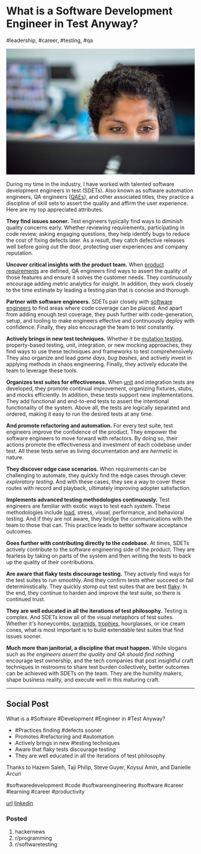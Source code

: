 # What is a Software Development Engineer in Test Anyway?
#leadership, #career, #testing, #qa

![Photo by ThisisEngineering RAEng on Unsplash](images/40-01.jpeg)

During my time in the industry, I have worked with talented software development engineers in test (SDETs). Also known as software automation engineers, QA engineers ([QAEs](https://dropbox.github.io/dbx-career-framework/qae-_appendix.html)), and other associated titles, they practice a discipline of skill sets to assert the quality and affirm the user experience. Here are my top appreciated attributes.

**They find issues sooner.** Test engineers typically find ways to diminish quality concerns early. Whether reviewing requirements, participating in code review, asking engaging questions, they help identify bugs to reduce the cost of fixing defects later. As a result, they catch defective releases well before going out the door, protecting user experiences and company reputation.

**Uncover critical insights with the product team.** When [product requirements](https://dev.to/solidi/what-is-a-product-manager-anyway-3pc4) are defined, QA engineers find ways to assert the quality of those features and ensure it solves the customer needs. They continuously encourage adding metric analytics for insight. In addition, they work closely to the time estimate by leading a testing plan that is concise and thorough.

**Partner with software engineers.** SDETs pair closely with [software engineers](https://dev.to/solidi/what-is-a-software-engineer-anyway-3fb2) to find areas where code coverage can be placed. And apart from adding enough test coverage, they push further with code-generation, setup, and tooling to make engineers effective and continuously deploy with confidence. Finally, they also encourage the team to test constantly.

**Actively brings in new test techniques.** Whether it be [mutation testing](https://testing.googleblog.com/2021/04/mutation-testing.html), property-based testing, unit, integration, or new mocking approaches, they find ways to use these techniques and frameworks to test comprehensively. They also organize and lead *game days*, *bug bashes*, and actively invest in applying methods in chaos engineering. Finally, they actively educate the team to leverage these tools.

**Organizes test suites for effectiveness.** When [unit](https://proandroiddev.com/on-kotlin-a-unit-test-conversion-guide-71e0597bb45d) and integration tests are developed, they promote continual improvement, organizing fixtures, stubs, and mocks efficiently. In addition, these tests support new implementations. They add functional and end-to-end tests to assert the intentional functionality of the system. Above all, the tests are logically separated and ordered, making it easy to run the desired tests at any time.

**And promote refactoring and automation.** For every test suite, test engineers improve the confidence of the product. They empower the software engineers to move forward with refactors. By doing so, their actions promote the effectiveness and investment of each codebase under test. All these tests serve as living documentation and are *hermetic* in nature.

**They discover edge case scenarios.** When requirements can be challenging to automate, they quickly find the edge cases through clever *exploratory testing*. And with these cases, they see a way to cover these routes with record and playback, ultimately improving adopter satisfaction.

**Implements advanced testing methodologies continuously.** Test engineers are familiar with exotic ways to test each system. These methodologies include [load](https://www.freecodecamp.org/news/practical-guide-to-load-testing/), stress, visual, performance, and behavioral testing. And if they are not aware, they bridge the communications with the team to those that can. This practice leads to better software acceptance outcomes.

**Goes further with contributing directly to the codebase.** At times, SDETs actively contribute to the software engineering side of the product. They are fearless by taking on parts of the system and then writing the tests to back up the quality of their contributions.

**Are aware that flaky tests discourage testing.** They actively find ways for the test suites to run smoothly. And they confirm tests either succeed or fail deterministically. They quickly stomp out test suites that are best [flaky](https://testing.googleblog.com/2020/12/test-flakiness-one-of-main-challenges.html). In the end, they continue to harden and improve the test suite, so there is continued trust.

**They are well educated in all the iterations of test philosophy.** Testing is complex. And SDETs know all of the visual metaphors of test suites. Whether it's honeycombs, [pyramids](https://martinfowler.com/articles/practical-test-pyramid.html), [trophies](https://kentcdodds.com/blog/write-tests), hourglasses, or ice cream cones, what is most important is to build extendable test suites that find issues sooner.

**Much more than janitorial, a discipline that must happen.** While slogans such as *the engineers assert the quality and QA should find nothing* encourage test ownership, and the tech companies that post insightful craft techniques in restrooms to share test burden collectively, better outcomes can be achieved with SDETs on the team. They are the humility makers, shape business reality, and execute well in this maturing craft.

---

## Social Post

What is a #Software #Development #Engineer in #Test Anyway?

- #Practices finding #defects sooner
- Promotes #refactoring and #automation
- Actively brings in new #testing techniques
- Aware that flaky tests discourage testing
- They are well educated in all the iterations of test philosophy

Thanks to Hazem Saleh, Taji Philip, Steve Guyer, Koysul Amin, and Danielle Arcuri

#softwaredevelopment #code #softwareengineering #software #career #learning #career #productivity

[url](https://dev.to/solidi/what-is-a-software-development-engineer-in-test-anyway-41g6)
[linkedin](https://www.linkedin.com/pulse/what-software-development-engineer-test-anyway-douglas-w-arcuri/)

### Posted

1. hackernews
2. r/programming
3. r/softwaretesting
